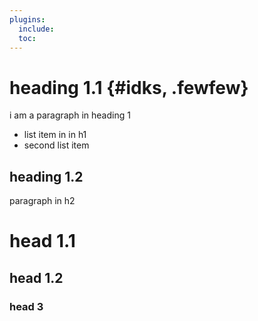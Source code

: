 ```yaml
---
plugins:
  include:
  toc:
---
```


# heading 1.1 {#idks, .fewfew}

i am a paragraph in heading 1

- list item in in h1
- second list item

## heading 1.2

paragraph in h2

# head 1.1

## head 1.2

### head 3
